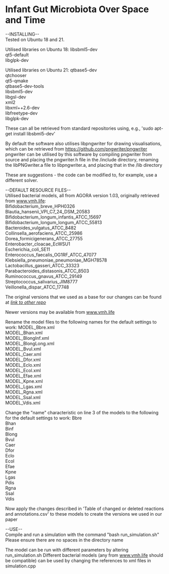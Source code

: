 # Infant Gut Microbiota Over Space and Time

--INSTALLING--  
Tested on Ubuntu 18 and 21.

Utilised libraries on Ubuntu 18:
libsbml5-dev  
qt5-default  
libglpk-dev  

Utilised libraries on Ubuntu 21:
qtbase5-dev  
qtchooser  
qt5-qmake  
qtbase5-dev-tools  
libsbml5-dev  
libgsl-dev  
xml2  
libxml++2.6-dev  
libfreetype-dev  
libglpk-dev  

These can all be retrieved from standard repositories using, e.g., 'sudo apt-get install libsbml5-dev'

By default the software also utilises libpngwriter for drawing visualisations, which can be retrieved from https://github.com/pngwriter/pngwriter 
pngwriter can be utilised by this software by compiling pngwriter from source and placing the pngwriter.h file in the /include directory, renaming the libPNGwriter.a file to libpngwriter.a, and placing that in the /lib directory

These are suggestions - the code can be modified to, for example, use a different solver.

--DEFAULT RESOURCE FILES--  
Utilised bacterial models, all from AGORA version 1.03, originally retrieved from www.vmh.life:  
Bifidobacterium_breve_HPH0326  
Blautia_hansenii_VPI_C7_24_DSM_20583  
Bifidobacterium_longum_infantis_ATCC_15697  
Bifidobacterium_longum_longum_ATCC_55813  
Bacteroides_vulgatus_ATCC_8482  
Collinsella_aerofaciens_ATCC_25986  
Dorea_formicigenerans_ATCC_27755  
Enterobacter_cloacae_EcWSU1  
Escherichia_coli_SE11  
Enterococcus_faecalis_OG1RF_ATCC_47077  
Klebsiella_pneumoniae_pneumoniae_MGH78578  
Lactobacillus_gasseri_ATCC_33323  
Parabacteroides_distasonis_ATCC_8503  
Ruminococcus_gnavus_ATCC_29149  
Streptococcus_salivarius_JIM8777  
Veillonella_dispar_ATCC_17748  

The original versions that we used as a base for our changes can be found at [*link to other repo*](https://github.com/DMvers/IGMOSTdatafiles)

Newer versions may be available from www.vmh.life

Rename the model files to the following names for the default settings to work:
MODEL_Bbre.xml  
MODEL_Bhan.xml  
MODEL_BlongInf.xml  
MODEL_BlongLong.xml  
MODEL_Bvul.xml  
MODEL_Caer.xml  
MODEL_Dfor.xml  
MODEL_Eclo.xml  
MODEL_Ecol.xml  
MODEL_Efae.xml  
MODEL_Kpne.xml  
MODEL_Lgas.xml  
MODEL_Rgna.xml  
MODEL_Ssal.xml  
MODEL_Vdis.xml  

Change the "name" characteristic on line 3 of the models to the following for the default settings to work:
Bbre  
Bhan  
Binf  
Blong  
Bvul  
Caer  
Dfor  
Eclo  
Ecol  
Efae  
Kpne  
Lgas  
Pdis  
Rgna  
Ssal  
Vdis  

Now apply the changes described in 'Table of changed or deleted reactions and annotations.csv' to these models to create the versions we used in our paper

--USE--  
Compile and run a simulation with the command "bash run_simulation.sh"
Please ensure there are no spaces in the directory name

The model can be run with different parameters by altering run_simulation.sh
Different bacterial models (any from www.vmh.life should be compatible) can be used by changing the references to xml files in simulation.cpp
